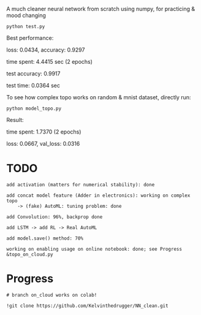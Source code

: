 A much cleaner neural network from scratch using numpy, for practicing & mood changing

    python test.py

Best performance: 

 loss: 0.0434, accuracy: 0.9297

 time spent: 4.4415 sec (2 epochs)

 test accuracy: 0.9917

 test time: 0.0364 sec


To see how complex topo works on random & mnist dataset, directly run:

    python model_topo.py

Result:

 time spent: 1.7370 (2 epochs)

 loss: 0.0667, val_loss: 0.0316


# TODO

    add activation (matters for numerical stability): done

    add concat model feature (Adder in electronics): working on complex topo
        -> (fake) AutoML: tuning problem: done

    add Convolution: 96%, backprop done

    add LSTM -> add RL -> Real AutoML

    add model.save() method: 70%

    working on enabling usage on online notebook: done; see Progress &topo_on_cloud.py


# Progress

    # branch on_cloud works on colab!

    !git clone https://github.com/Kelvinthedrugger/NN_clean.git

